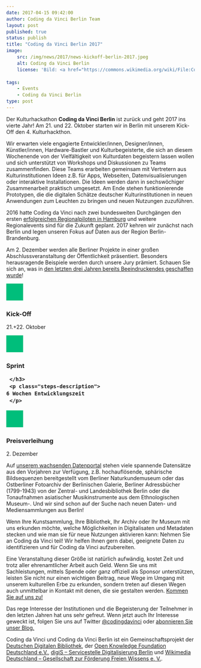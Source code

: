 ```yaml
---
date: 2017-04-15 09:42:00
author: Coding da Vinci Berlin Team
layout: post
published: true
status: publish
title: "Coding da Vinci Berlin 2017"
image:
    src: /img/news/2017/news-kickoff-berlin-2017.jpeg
    alt: Coding da Vinci Berlin
    license: 'Bild: <a href="https://commons.wikimedia.org/wiki/File:Coding_da_Vinci_Kick_Off_(25_%26_26-04-2015)_044.jpg">Coding Da Vinci Kick Offs 2015</a> von <a href="http://www.frischefotos.de/">Heiko Marquardt</a> unter <a href="https://creativecommons.org/licenses/by/3.0/deed.en">CC BY 3.0</a>'

tags:
    - Events
    - Coding da Vinci Berlin
type: post
---
```

Der Kulturhackathon **Coding da Vinci Berlin** ist zurück und geht 2017 ins vierte Jahr! Am 21. und 22. Oktober starten wir in Berlin mit unserem Kick-Off den 4. Kulturhackthon.

Wir erwarten viele engagierte Entwickler/innen, Designer/innen, Künstler/innen, Hardware-Bastler und Kulturbegeisterte, die sich an diesem Wochenende von der Vielfältigkeit von Kulturdaten begeistern lassen wollen und sich unterstützt von Workshops und Diskussionen zu Teams zusammenfinden. Diese Teams erarbeiten gemeinsam mit Vertretern aus Kulturinstitutionen Ideen z.B. für Apps, Webseiten, Datenvisualisierungen oder interaktive Installationen. Die Ideen werden dann in sechswöchiger Zusammenarbeit praktisch umgesetzt. Am Ende stehen funktionierende Prototypen, die die digitalen Schätze deutscher Kulturinstitutionen in neuen Anwendungen zum Leuchten zu bringen und neuen Nutzungen zuzuführen.

2016 hatte Coding da Vinci nach zwei bundesweiten Durchgängen den ersten [erfolgreichen Regionalpiloten in Hamburg](https://codingdavinci.de/news/2017/03/10/coding-da-vinci-nord-ein-nachhaltiger-erfolg.html) und weitere Regionalevents sind für die Zukunft geplant. 2017 kehren wir zunächst nach Berlin und legen unseren Fokus auf Daten aus der Region Berlin-Brandenburg.

Am 2. Dezember werden alle Berliner Projekte in einer großen Abschlussveranstaltung der Öffentlichkeit präsentiert. Besonders herausragende Beispiele werden durch unsere Jury prämiert. Schauen Sie sich an, was in [den letzten drei Jahren bereits Beeindruckendes geschaffen wurde](https://codingdavinci.de/projekte/)!  

 <div class="steps-timeline">
   <div class="steps-one">
     <img class="steps-img" src="/img/cdv-green-45x45.png" alt="">
     <h3 class="steps-name">
       Kick-Off
     </h3>
     <p class="steps-description">
	21.+22. Oktober
     </p>
   </div>

   <div class="steps-two">
     <img class="steps-img" src="/img/cdv-green-45x45.png" alt="">
     <h3 class="steps-name">
       Sprint

     </h3>
     <p class="steps-description">
	6 Wochen Entwicklungszeit
     </p>
   </div>

   <div class="steps-three">
     <img class="steps-img" src="/img/cdv-green-45x45.png" alt="">
     <h3 class="steps-name">
       Preisverleihung
     </h3>
     <p class="steps-description">
	2. Dezember
     </p>
   </div>
 </div>

Auf <a href="https://codingdavinci.de/daten/">unserem wachsenden Datenportal</a> stehen viele spannende Datensätze aus den Vorjahren zur Verfügung, z.B. hochauflösende, sphärische Bildsequenzen bereitgestellt vom Berliner Naturkundemuseum oder das Ostberliner Fotoarchiv der Berlinischen Galerie, Berliner Adressbücher (1799-1943) von der Zentral- und Landesbibliothek Berlin oder die Tonaufnahmen asiatischer Musikinstrumente aus dem Ethnologischen Museum-. Und wir sind schon auf der Suche nach neuen Daten- und Mediensammlungen aus Berlin!</p>
<p>Wenn Ihre Kunstsammlung, Ihre Bibliothek, Ihr Archiv oder Ihr Museum mit uns erkunden möchte, welche Möglichkeiten in Digitalisaten und Metadaten stecken und wie man sie für neue Nutzungen aktivieren kann: Nehmen Sie an Coding da Vinci teil! Wir helfen Ihnen gern dabei, geeignete Daten zu identifizieren und für Coding da Vinci aufzubereiten.</p>
<p>Eine Veranstaltung dieser Größe ist natürlich aufwändig, kostet Zeit und trotz aller ehrenamtlicher Arbeit auch Geld. Wenn Sie uns mit Sachleistungen, mittels Spende oder ganz offiziell als Sponsor unterstützen, leisten Sie nicht nur einen wichtigen Beitrag, neue Wege im Umgang mit unserem kulturellen Erbe zu erkunden, sondern treten auf diesen Wegen auch unmittelbar in Kontakt mit denen, die sie gestalten werden. <a href="mailto:info@codingdavinci.de">Kommen Sie auf uns zu!</a></p>
<p>Das rege Interesse der Institutionen und die Begeisterung der Teilnehmer in den letzten Jahren hat uns sehr gefreut. Wenn jetzt auch Ihr Interesse geweckt ist, folgen Sie uns auf Twitter <a href="https://twitter.com/codingdavinci">@codingdavinci</a> oder <a href="https://codingdavinci.de/atom.xml">abonnieren Sie unser Blog.</a></p>
<p>Coding da Vinci und Coding da Vinci Berlin ist ein Gemeinschaftsprojekt der <a href="https://www.deutsche-digitale-bibliothek.de/">Deutschen Digitalen Bibliothek</a>, der <a href="https://okfn.de/">Open Knowledge Foundation Deutschland e.V.</a>, <a href="http://www.servicestelle-digitalisierung.de/">digiS – Servicestelle Digitalisierung Berlin</a> und <a href="https://wikimedia.de">Wikimedia Deutschland – Gesellschaft zur Förderung Freien Wissens e. V.</a>.</p>
